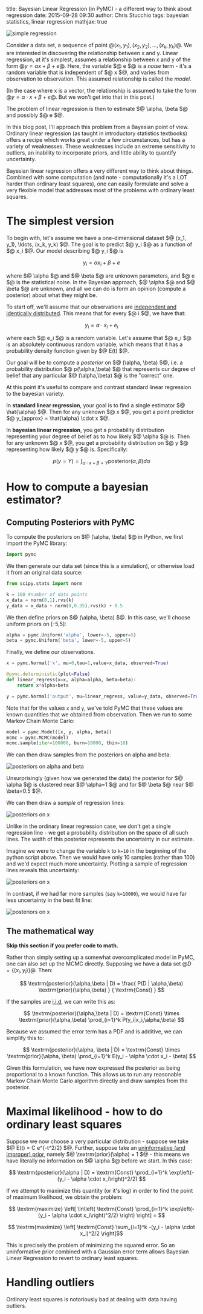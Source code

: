 title: Bayesian Linear Regression (in PyMC) - a different way to think about regression
date: 2015-09-28 09:30
author: Chris Stucchio
tags: bayesian statistics, linear regression
mathjax: true

![simple regression](|filename|blog_media/2015/bayesian_linear_regression/simple_regression.png)

Consider a data set, a sequence of point $@ (x_1, y_1), (x_2, y_2), \ldots, (x_k, y_k)$@. We are interested in discovering the relationship between x and y. Linear regression, at it's simplest, assumes a relationship between x and y of the form $@ y = \alpha x + \beta + e$@. Here, the variable $@ e $@ is a *noise* term - it's a random variable that is independent of $@ x $@, and varies from observation to observation. This assumed relationship is called the *model*.

(In the case where x is a vector, the relationship is assumed to take the form $@ y = \alpha \cdot x + \beta + e$@. But we won't get into that in this post.)

The problem of linear regression is then to estimate $@ \alpha, \beta $@ and possibly $@ e $@.

In this blog post, I'll approach this problem from a Bayesian point of view. Ordinary linear regression (as taught in introductory statistics textbooks) offers a recipe which works great under a few circumstances, but has a variety of weaknesses. These weaknesses include an extreme sensitivity to outliers, an inability to incorporate priors, and little ability to quantify uncertainty.

Bayesian linear regression offers a very different way to think about things. Combined with some computation (and note - computationally it's a LOT harder than ordinary least squares), one can easily formulate and solve a very flexible model that addresses most of the problems with ordinary least squares.

# The simplest version

To begin with, let's assume we have a one-dimensional dataset $@ (x_1, y_1), \ldots, (x_k, y_k) $@. The goal is to predict $@ y_i $@ as a function of $@ x_i $@. Our model describing $@ y_i $@ is

$$ y_i = \alpha x_i + \beta + e $$

where $@ \alpha $@ and $@ \beta $@ are unknown parameters, and $@ e $@ is the statistical noise. In the Bayesian approach, $@ \alpha $@ and $@ \beta $@ are unknown, and all we can do is form an opinion (compute a posterior) about what they might be.

To start off, we'll assume that our observations are [independent and identically distributed](https://en.wikipedia.org/wiki/Independent_and_identically_distributed_random_variables). This means that for every $@ i $@, we have that:

$$ y_i = \alpha \cdot x_i + e_i $$

where each $@ e_i $@ is a random variable. Let's assume that $@ e_i $@ is an absolutely continuous random variable, which means that it has a probability density function given by $@ E(t) $@.

Our goal will be to compute a *posterior* on $@ (\alpha, \beta) $@, i.e. a probability distribution $@ p(\alpha,\beta) $@ that represents our degree of belief that any particular $@ (\alpha,\beta) $@ is the "correct" one.

At this point it's useful to compare and contrast standard linear regression to the bayesian variety.

In **standard linear regression**, your goal is to find a single estimator $@ \hat{\alpha} $@. Then for any unknown $@ x $@, you get a point predictor $@ y_{approx} = \hat{\alpha} \cdot x $@.

In **bayesian linear regression**, you get a probability distribution representing your degree of belief as to how likely $@ \alpha $@ is. Then for any unknown $@ x $@, you get a probability distribution on $@ y $@ representing how likely $@ y $@ is. Specifically:

$$ p(y = Y) = \int_{\alpha \cdot x + \beta = Y} \textrm{posterior}(\alpha,\beta) d\alpha $$

# How to compute a bayesian estimator?

## Computing Posteriors with PyMC

To compute the posteriors on $@ (\alpha, \beta) $@ in Python, we first import the PyMC library:

```python
import pymc
```

We then generate our data set (since this is a simulation), or otherwise load it from an original data source:

```python
from scipy.stats import norm

k = 100 #number of data points
x_data = norm(0,1).rvs(k)
y_data = x_data + norm(0,0.35).rvs(k) + 0.5
```

We then define priors on $@ (\alpha, \beta) $@. In this case, we'll choose uniform priors on [-5,5]:

```python
alpha = pymc.Uniform('alpha', lower=-5, upper=5)
beta = pymc.Uniform('beta', lower=-5, upper=5)
```

Finally, we define our observations.

```python
x = pymc.Normal('x', mu=0,tau=1,value=x_data, observed=True)

@pymc.deterministic(plot=False)
def linear_regress(x=x, alpha=alpha, beta=beta):
    return x*alpha+beta

y = pymc.Normal('output', mu=linear_regress, value=y_data, observed=True)
```

Note that for the values `x` and `y`, we've told PyMC that these values are known quantities that we obtained from observation. Then we run to some Markov Chain Monte Carlo:

```python
model = pymc.Model([x, y, alpha, beta])
mcmc = pymc.MCMC(model)
mcmc.sample(iter=100000, burn=10000, thin=10)
```

We can then draw samples from the posteriors on alpha and beta:

![posteriors on alpha and beta](|filename|blog_media/2015/bayesian_linear_regression/alpha_beta_posteriors.png)

Unsurprisingly (given how we generated the data) the posterior for $@ \alpha $@ is clustered near $@ \alpha=1 $@ and for $@ \beta $@ near $@ \beta=0.5 $@.

We can then draw a *sample* of regression lines:

![posteriors on x](|filename|blog_media/2015/bayesian_linear_regression/scatterplot_posterior.png)

Unlike in the ordinary linear regression case, we don't get a single regression line - we get a probability distribution on the space of all such lines. The width of this posterior represents the uncertainty in our estimate.

Imagine we were to change the variable `k` to `k=10` in the beginning of the python script above. Then we would have only 10 samples (rather than 100) and we'd expect much more uncertainty. Plotting a sample of regression lines reveals this uncertainty:

![posteriors on x](|filename|blog_media/2015/bayesian_linear_regression/scatterplot_posterior2.png)

In contrast, if we had far more samples (say `k=10000`), we would have far less uncertainty in the best fit line:

![posteriors on x](|filename|blog_media/2015/bayesian_linear_regression/scatterplot_posterior3.png)

## The mathematical way

**Skip this section if you prefer code to math.**

Rather than simply setting up a somewhat overcomplicated model in PyMC, one can also set up the MCMC directly. Supposing we have a data set $@D = \{ (x_i, y_i) \}$@. Then:

$$ \textrm{posterior}(\alpha,\beta | D) = \frac{ P(D | \alpha,\beta) \textrm{prior}(\alpha,\beta) } { \textrm{Const} } $$

If the samples are [i.i.d](https://en.wikipedia.org/wiki/Independent_and_identically_distributed_random_variables), we can write this as:

$$ \textrm{posterior}(\alpha,\beta | D) = \textrm{Const} \times \textrm{prior}(\alpha,\beta) \prod_{i=1}^k P(y_i|x_i,\alpha,\beta) $$

Because we assumed the error term has a PDF and is additive, we can simplify this to:

$$ \textrm{posterior}(\alpha, \beta | D) = \textrm{Const} \times \textrm{prior}(\alpha, \beta) \prod_{i=1}^k E(y_i - \alpha \cdot x_i - \beta) $$

Given this formulation, we have now expressed the posterior as being proportional to a known function. This allows us to run any reasonable Markov Chain Monte Carlo algorithm directly and draw samples from the posterior.

# Maximal likelihood - how to do ordinary least squares

Suppose we now choose a very particular distribution - suppose we take $@ E(t) = C e^{-t^2/2} $@. Further, suppose take an [uninformative (and improper) prior](https://en.wikipedia.org/wiki/Prior_probability#Uninformative_priors), namely $@ \textrm{prior}(\alpha) = 1 $@ - this means we have literally no information on $@ \alpha $@ before we start. In this case:

$$ \textrm{posterior}(\alpha | D) = \textrm{Const} \prod_{i=1}^k \exp\left(-(y_i - \alpha \cdot x_i\right)^2/2) $$

If we attempt to maximize this quantity (or it's log) in order to find the point of maximum likelihood, we obtain the problem:

$$ \textrm{maximize} \left[ \ln\left( \textrm{Const} \prod_{i=1}^k \exp\left(-(y_i - \alpha \cdot x_i\right)^2/2) \right) \right] = $$

$$ \textrm{maximize} \left[ \textrm{Const}  \sum_{i=1}^k -(y_i - \alpha \cdot x_i)^2/2 \right]$$

This is precisely the problem of minimizing the squared error. So an uninformative prior combined with a Gaussian error term allows Bayesian Linear Regression to revert to ordinary least squares.

# Handling outliers

Ordinary least squares is notoriously bad at dealing with data having outliers.
